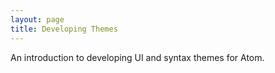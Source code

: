 ```yaml
---
layout: page
title: Developing Themes
---
```


An introduction to developing UI and syntax themes for Atom.